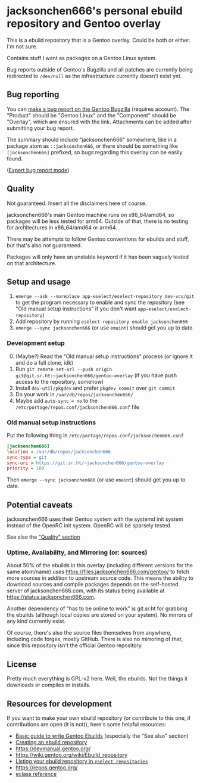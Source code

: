 # jacksonchen666's personal ebuild repository and Gentoo overlay

This is a ebuild repository that is a Gentoo overlay. Could be both or
either. I'm not sure.

Contains stuff I want as packages on a Gentoo Linux system.

Bug reports outside of Gentoo's Bugzilla and all patches are currently being
redirected to `/dev/null` as the infrastructure currently doesn't exist yet.

<!-- update resources for development on contributions for this repo as well -->

## Bug reporting

You can [make a bug report on the Gentoo Bugzilla][gbugzilla] (requires
account). The "Product" should be "Gentoo Linux" and the "Component" should
be "Overlay", which are ensured with the link. Attachments can be added
after submitting your bug report.

The summary should include "jacksonchen666" somewhere, like in a package
atom as `::jacksonchen666`, or there should be something like
`[jacksonchen666]` prefixed, so bugs regarding this overlay can be easily
found.

[gbugzilla]:https://bugs.gentoo.org/enter_bug.cgi?product=Gentoo%20Linux&component=Overlays&format=guided

([Expert bug report mode][gbugexpert])

[gbugexpert]:https://bugs.gentoo.org/enter_bug.cgi?product=Gentoo%20Linux&component=Overlays

## Quality

Not guaranteed. Insert all the disclaimers here of course.

jacksonchen666's main Gentoo machine runs on x86_64/amd64, so packages will
be less tested for arm64. Outside of that, there is no testing for
architectures in x86_64/amd64 or arm64.

There may be attempts to follow Gentoo conventions for ebuilds and stuff,
but that's also not guaranteed.

Packages will only have an unstable keyword if it has been vaguely tested on
that architecture.

<!-- Note to self: https://projects.gentoo.org/qa/policy-guide/ -->

## Setup and usage

1. `emerge --ask --noreplace app-eselect/eselect-repository dev-vcs/git` to
   get the program necessary to enable and sync the repository (see "Old
   manual setup instructions" if you don't want
   `app-eselect/eselect-repository`)
2. Add repository by running `eselect repository enable jacksonchen666`
3. `emerge --sync jacksonchen666` (or use `emaint`) should get you up to
   date.

### Development setup

0. (Maybe?) Read the "Old manual setup instructions" process (or ignore it
   and do a full clone, idk)
1. Run `git remote set-url --push origin
   git@git.sr.ht:~jacksonchen666/gentoo-overlay` (if you have push access to
   the repository, somehow)
2. Install `dev-util/pkgdev` and prefer `pkgdev commit` over `git commit`
3. Do your work in `/var/db/repos/jacksonchen666/`
4. Maybe add `auto-sync = no` to the
   `/etc/portage/repos.conf/jacksonchen666.conf` file

### Old manual setup instructions

Put the following thing in `/etc/portage/repos.conf/jacksonchen666.conf`

```ini
[jacksonchen666]
location = /var/db/repos/jacksonchen666
sync-type = git
sync-uri = https://git.sr.ht/~jacksonchen666/gentoo-overlay
priority = 100
```

Then `emerge --sync jacksonchen666` (or use `emaint`) should get you up to
date.

## Potential caveats

jacksonchen666 uses their Gentoo system with the systemd init system instead
of the OpenRC init system. OpenRC will be sparsely tested.

See also the ["Quality" section](#quality)

### Uptime, Availability, and Mirroring (or: sources)

About 50% of the ebuilds in this overlay (including different versions for
the same atom/name) uses <https://files.jacksonchen666.com/gentoo/> to fetch
more sources in addition to upstream source code. This means the ability to
download sources and compile packages depends on the self-hosted server of
jacksonchen666.com, with its status being available at
<https://status.jacksonchen666.com>.

Another dependency of "has to be online to work" is git.sr.ht for grabbing
the ebuilds (although local copies are stored on your system). No mirrors of
any kind currently exist.

Of course, there's also the source files themselves from anywhere, including
code forges, mostly GitHub. There is also no mirroring of that, since this
repository isn't the official Gentoo repository.

## License

Pretty much everything is GPL-v2 here. Well, the ebuilds. Not the things it
downloads or compiles or installs.

## Resources for development

If you want to make your own ebuild repository (or contribute to this one,
if contributions are open (it is not)), here's some helpful
resources:
- [Basic guide to write Gentoo Ebuilds](https://wiki.gentoo.org/wiki/Basic_guide_to_write_Gentoo_Ebuilds) (especially the "See also" section)
- [Creating an ebuild repository](https://wiki.gentoo.org/wiki/Eselect/Repository#Create_a_new_ebuild_repository)
- <https://devmanual.gentoo.org/>
- <https://wiki.gentoo.org/wiki/Ebuild_repository>
- [Listing your ebuild repository in `eselect repositories`](https://wiki.gentoo.org/wiki/Project:Overlays/Overlays_guide)
- <https://repos.gentoo.org/>
- [eclass reference](https://devmanual.gentoo.org/eclass-reference/)
